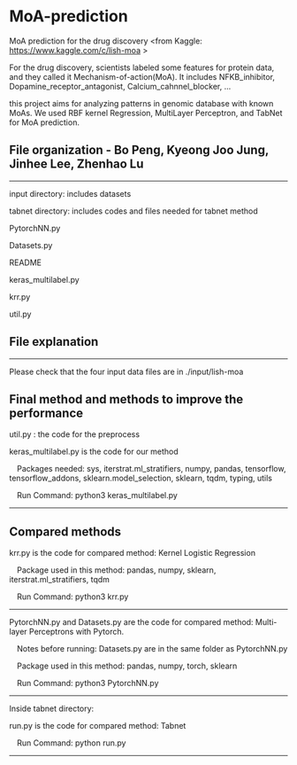 # MoA-prediction
MoA prediction for the drug discovery <from Kaggle: https://www.kaggle.com/c/lish-moa >

For the drug discovery, scientists labeled some features for protein data, and they called it Mechanism-of-action(MoA).
It includes NFKB_inhibitor, Dopamine_receptor_antagonist, Calcium_cahnnel_blocker, ...

this project aims for analyzing patterns in genomic database with known MoAs. We used RBF kernel Regression, MultiLayer Perceptron, and TabNet for MoA prediction.


## File organization - Bo Peng, Kyeong Joo Jung, Jinhee Lee, Zhenhao Lu
-----------------------------------------------------
input directory: includes datasets

tabnet directory: includes codes and files needed for tabnet method

PytorchNN.py

Datasets.py

README

keras_multilabel.py

krr.py

util.py 

## File explanation
-----------------------------------------------------
Please check that the four input data files are in ./input/lish-moa

Final method and methods to improve the performance
-----------------------------------
util.py : the code for the preprocess 

keras_multilabel.py is the code for our method 

&ensp;&ensp;Packages needed: sys, iterstrat.ml_stratifiers, numpy, pandas, tensorflow, tensorflow_addons, sklearn.model_selection, sklearn, tqdm, typing, utils 

&ensp;&ensp;Run Command: python3 keras_multilabel.py
  
-----

Compared methods
-----------------------------------

krr.py is the code for compared method: Kernel Logistic Regression

&ensp;&ensp;Package used in this method: pandas, numpy, sklearn, iterstrat.ml_stratifiers, tqdm

&ensp;&ensp;Run Command: python3 krr.py

---------

PytorchNN.py and Datasets.py are the code for compared method: Multi-layer Perceptrons with Pytorch. 

&ensp;&ensp;Notes before running: Datasets.py are in the same folder as PytorchNN.py

&ensp;&ensp;Package used in this method: pandas, numpy, torch, sklearn

&ensp;&ensp;Run Command: python3 PytorchNN.py

---------

Inside tabnet directory: 

run.py is the code for compared method: Tabnet 

&ensp;&ensp;Run Command: python run.py
  
---------
